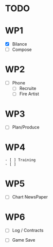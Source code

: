 # TODO


# WP1
- [x] Bilance
- [ ] Compose

# WP2
- [ ] Phone 
    - [ ] Recruite
    - [ ] Fire Artist
 
# WP3
- [ ] Plan/Produce

# WP4
    - [ ] Training
    - [ ] 

# WP5
- [ ] Chart NewsPaper

# WP6
- [ ] Log / Contracts
- [ ] Game Save
 